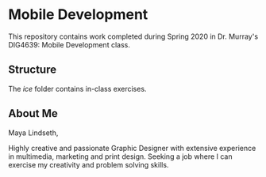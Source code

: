 # Mobile Development
This repository contains work completed during Spring 2020 in Dr. Murray's DIG4639: Mobile Development class.

## Structure
The *ice* folder contains in-class exercises. 

## About Me
Maya Lindseth,

<a href="mayalindseth.wordpress.com"></a>

Highly creative and passionate Graphic Designer with extensive experience in multimedia, marketing and print design. Seeking a job where I can exercise my creativity and problem solving skills.
